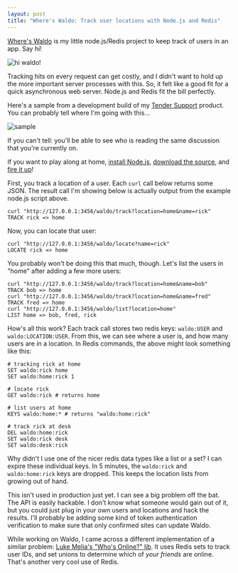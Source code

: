 ```yaml
--- 
layout: post
title: "Where's Waldo: Track user locations with Node.js and Redis"
---
```

[Where's Waldo](http://github.com/technoweenie/wheres-waldo) is my little node.js/Redis project to keep track of users in an app.  Say hi!

![hi waldo!](http://img.skitch.com/20100203-qsax2wfqss8sbb5eqjfwsxsgy3.png)

Tracking hits on every request can get costly, and I didn't want to hold up the more important server processes with this.  So, it felt like a good fit for a quick asynchronous web server.  Node.js and Redis fit the bill perfectly.

Here's a sample from a development build of my [Tender Support](http://tenderapp.com) product.  You can probably tell where I'm going with this...

![sample](http://img.skitch.com/20100118-py3rmqkfw51d4ra6im7ump6wyk.png)

If you can't tell: you'll be able to see who is reading the same discussion that you're currently on.

If you want to play along at home, [install Node.js](http://nodejs.org), [download the source](http://github.com/technoweenie/wheres-waldo), and [fire it up](https://gist.github.com/16786e61a9e1559d0aab)!

First, you track a location of a user.  Each `curl` call below returns some JSON.  The result call I'm showing below is actually output from the example node.js script above.  

<pre><code>curl "http://127.0.0.1:3456/waldo/track?location=home&name=rick"
TRACK rick => home</code></pre>

Now, you can locate that user:

<pre><code>curl "http://127.0.0.1:3456/waldo/locate?name=rick"
LOCATE rick => home</code></pre>

You probably won't be doing this that much, though.  Let's list the users in "home" after adding a few more users:

<pre><code>curl "http://127.0.0.1:3456/waldo/track?location=home&name=bob"
TRACK bob => home
curl "http://127.0.0.1:3456/waldo/track?location=home&name=fred"
TRACK fred => home
curl "http://127.0.0.1:3456/waldo/list?location=home"
LIST home => bob, fred, rick</code></pre>

How's all this work?  Each track call stores two redis keys: `waldo:USER` and `waldo:LOCATION:USER`.  From this, we can see where a user is, and how many users are in a location.  In Redis commands, the above might look something like this:

<pre><code># tracking rick at home
SET waldo:rick home
SET waldo:home:rick 1

# locate rick
GET waldo:rick # returns home

# list users at home
KEYS waldo:home:* # returns "waldo:home:rick"

# track rick at desk
DEL waldo:home:rick
SET waldo:rick desk
SET waldo:desk:rick</code></pre>

Why didn't I use one of the nicer redis data types like a list or a set?  I can expire these individual keys.  In 5 minutes, the `waldo:rick` and `waldo:home:rick` keys are dropped.  This keeps the location lists from growing out of hand.

This isn't used in production just yet.  I can see a big problem off the bat.  The API is easily hackable. I don't know what someone would gain out of it, but you could just plug in your own users and locations and hack the results.  I'll probably be adding some kind of token authentication verification to make sure that only confirmed sites can update Waldo.

While working on Waldo, I came across a different implementation of a similar problem: [Luke Melia's "Who's Online?" lib](http://www.lukemelia.com/blog/archives/2010/01/17/redis-in-practice-whos-online/).  It uses Redis sets to track user IDs, and set unions to determine which of _your friends_ are online.  That's another very cool use of Redis.
